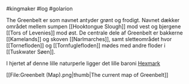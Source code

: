 #kingmaker #log #golarion

The Greenbelt er som navnet antyder grønt og frodigt. Navnet dækker området mellem sumpen [[Hooktongue Slough]] mod vest og bjergene [[Tors of Levenies]] mod øst. De centrale dele af Greenbelt er bakkerne [[Kamelands]] og skoven [[Narlmarches]], samt sletteområdet hvor [[Tornefloden]] og [[Tornfuglefloden]] mødes med andre floder i [[Tuskwater Søen]].
 
I hjertet af denne lille naturperle ligger det lille baroni [Hexmark](Hexmark.md)
[[File:Greenbelt (Map).png|thumb|The current map of Greenbelt]]

